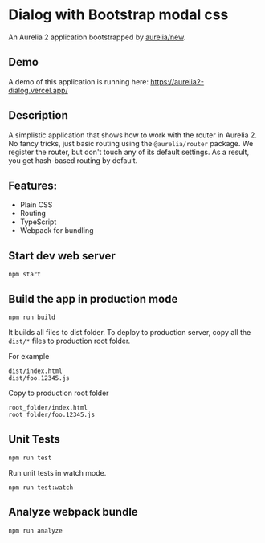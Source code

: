 # Dialog with Bootstrap modal css

An Aurelia 2 application bootstrapped by [aurelia/new](https://github.com/aurelia/new).

## Demo

A demo of this application is running here: https://aurelia2-dialog.vercel.app/

## Description

A simplistic application that shows how to work with the router in Aurelia 2. No fancy tricks, just basic routing using the `@aurelia/router` package. We register the router, but don't touch any of its default settings. As a result, you get hash-based routing by default.

## Features:

- Plain CSS
- Routing
- TypeScript
- Webpack for bundling

## Start dev web server

    npm start

## Build the app in production mode

    npm run build

It builds all files to dist folder. To deploy to production server, copy all the `dist/*` files to production root folder.

For example
```
dist/index.html
dist/foo.12345.js
```
Copy to production root folder
```
root_folder/index.html
root_folder/foo.12345.js
```

## Unit Tests

    npm run test

Run unit tests in watch mode.

    npm run test:watch


## Analyze webpack bundle

    npm run analyze
